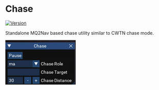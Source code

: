# Chase

[![Version](https://badge.fury.io/gh/tterb%2FHyde.svg)](https://gitlab.com/aquietone/luachase)

Standalone MQ2Nav based chase utility similar to CWTN chase mode.

![](../images/chase.png)